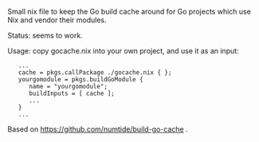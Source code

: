 Small nix file to keep the Go build cache around for Go projects which use Nix and vendor their modules.

Status: seems to work.

Usage: copy gocache.nix into your own project, and use it as an input:

```
   ...
   cache = pkgs.callPackage ./gocache.nix { };
   yourgomodule = pkgs.buildGoModule {
      name = "yourgomodule";
      buildInputs = [ cache ];
      ...
   }
   ...
```


Based on https://github.com/numtide/build-go-cache .
